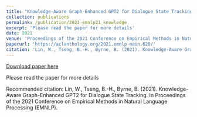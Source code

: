 ```yaml
---
title: "Knowledge-Aware Graph-Enhanced GPT2 for Dialogue State Tracking"
collection: publications
permalink: /publication/2021-emnlp21_knowledge
excerpt: 'Please read the paper for more details'
date: 2021
venue: 'Proceedings of the 2021 Conference on Empirical Methods in Natural Language Processing (EMNLP)'
paperurl: 'https://aclanthology.org/2021.emnlp-main.620/'
citation: 'Lin, W., Tseng, B.-H., Byrne, B. (2021). Knowledge-Aware Graph-Enhanced GPT2 for Dialogue State Tracking. In Proceedings of the 2021 Conference on Empirical Methods in Natural Language Processing (EMNLP).'
---
```


<a href='https://aclanthology.org/2021.emnlp-main.620/'>Download paper here</a>

Please read the paper for more details

Recommended citation: Lin, W., Tseng, B.-H., Byrne, B. (2021). Knowledge-Aware Graph-Enhanced GPT2 for Dialogue State Tracking. In Proceedings of the 2021 Conference on Empirical Methods in Natural Language Processing (EMNLP).